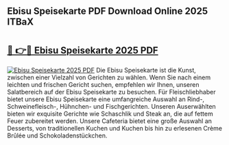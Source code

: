## Ebisu Speisekarte PDF Download Online 2025 ITBaX

# <h2><a href="http://gcbinuz.nevu.top/?p=Ebisu+Speisekarte">🔗 👉🔴 Ebisu Speisekarte 2025 PDF</a></h2>

[![Ebisu Speisekarte 2025 PDF](https://i.imgur.com/dBaPXMq.png)](http://gcbinuz.nevu.top/?p=Ebisu+Speisekarte)
Die Ebisu Speisekarte ist die Kunst, zwischen einer Vielzahl von Gerichten zu wählen. Wenn Sie nach einem leichten und frischen Gericht suchen, empfehlen wir Ihnen, unseren Salatbereich auf der Ebisu Speisekarte zu besuchen. Für Fleischliebhaber bietet unsere Ebisu Speisekarte eine umfangreiche Auswahl an Rind-, Schweinefleisch-, Hühnchen- und Fischgerichten. Unseren Auserwählten bieten wir exquisite Gerichte wie Schaschlik und Steak an, die auf fettem Feuer zubereitet werden. Unsere Cafeteria bietet eine große Auswahl an Desserts, von traditionellen Kuchen und Kuchen bis hin zu erlesenen Crème Brûlée und Schokoladenstückchen.

